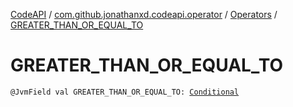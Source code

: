 [CodeAPI](../../index.md) / [com.github.jonathanxd.codeapi.operator](../index.md) / [Operators](index.md) / [GREATER_THAN_OR_EQUAL_TO](.)

# GREATER_THAN_OR_EQUAL_TO

`@JvmField val GREATER_THAN_OR_EQUAL_TO: `[`Conditional`](../-operator/-conditional/index.md)